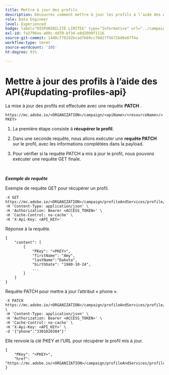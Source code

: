 ```yaml
---
title: Mettre à jour des profils
description: Découvrez comment mettre à jour les profils à l’aide des API
role: Data Engineer
level: Experienced
badge: label="DISPONIBILITÉ LIMITÉE" type="Informative" url="../campaign-standard-migration-home.md" tooltip="Limité aux utilisateurs migrés Campaign Standard"
exl-id: fa3796ee-a00c-4d70-bf3d-e8d2099f1116
source-git-commit: 14d8cf78192bcad7b89cc70827f5672bd6e07f4a
workflow-type: tm+mt
source-wordcount: '105'
ht-degree: 91%

---
```


# Mettre à jour des profils à l’aide des API{#updating-profiles-api}

La mise à jour des profils est effectuée avec une requête **PATCH** .

`https://mc.adobe.io/<ORGANIZATION>/campaign/<apiName>/<resourceName>/<PKEY>`

1. La première étape consiste à **récupérer le profil**.

1. Dans une seconde requête, nous allons exécuter une **requête PATCH** sur le profil, avec les informations complétées dans la payload.

1. Pour vérifier si la requête PATCH a mis à jour le profil, nous pouvons exécuter une requête GET finale.

<br/>

***Exemple de requête***

Exemple de requête GET pour récupérer un profil.

```
-X GET https://mc.adobe.io/<ORGANIZATION>/campaign/profileAndServices/profile/<PKEY>\
-H 'Content-Type: application/json' \
-H 'Authorization: Bearer <ACCESS_TOKEN>' \
-H 'Cache-Control: no-cache' \
-H 'X-Api-Key: <API_KEY>'
```

Réponse à la requête.

```
{
    "content": [
        {
            "PKey": "<PKEY>",
            "firstName": "Amy",
            "lastName":"Dakota",
            "birthDate": "1980-10-24",
            ...
        }
    ]
}
```

Requête PATCH pour mettre à jour l’attribut « phone ».

```
-X PATCH https://mc.adobe.io/<ORGANIZATION>/campaign/profileAndServices/profile/<PKEY> \
-H 'Content-Type: application/json' \
-H 'Authorization: Bearer <ACCESS_TOKEN>' \
-H 'Cache-Control: no-cache' \
-H 'X-Api-Key: <API_KEY>' \
-d '{"phone":"3301020304"}'
```

Elle renvoie la clé PKEY et l’URL pour récupérer le profil mis à jour.

```
{
    "PKey": "<PKEY>",
    "href": "https://mc.adobe.io/<ORGANIZATION>/campaign/profileAndServices/profile/@2v1dr3ZKJveMDhAdh0MPnh9hNQQ93qb7AW6BNVVKknjwXvTZRBAgUqz1SNcB4ZndgjqOofx3BwBZYBftlmObISoM3rs"
}
```
